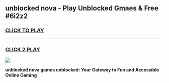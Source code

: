 
## unblocked nova - Play Unblocked Gmaes & Free #6i2z2
<h3>
<a href="https://news.freeplayer.one?title=unblocked_nova&ref=27F">CLICK TO PLAY</a></h3>
<hr>

<h3>
<a href="https://news.freeplayer.one?title=unblocked_nova&ref=27F">CLICK 2 PLAY</a>
  
</h3>

<a href="https://news.freeplayer.one?title=unblocked_nova&ref=27F/"><img src="https://clearcache.store/games.png"></a>


**unblocked nova games unblocked: Your Gateway to Fun and Accessible Online Gaming**
